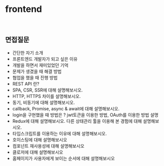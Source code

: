 # frontend

<br />

## 면접질문

- 간단한 자기 소개
- 프론트엔드 개발자가 되고 싶은 이유
- 개발을 하면서 재미있었던 기억
- 문제가 생겼을 때 해결 방법
- 협업을 했을 때 진행 방법
- REST API 란? 
- SPA, CSR, SSR에 대해 설명해보시오.
- HTTP, HTTPS 차이를 설명해보시오.
- 동기, 비동기에 대해 설명해보시오.
- callback, Promise, async & await에 대해 설명해보시오.
- login을 구현했을 때 방법은 ? jwt토큰을 이용한 방법, OAuth를 이용한 방법 설명
- Redux에 대해 설명해보시오. 다른 상태관리 툴을 이용해 본 경험에 대해 설명해보시오.
- 타입스크립트를 이용하는 이유에 대해 설명해보시오.
- 호이스팅에 대해 설명해보시오
- 컴포넌트 재사용성에 대해 설명해보시오
- 클로저에 대해 설명해보시오
- 홈페이지가 사용자에게 보이는 순서에 대해 설명해보시오
